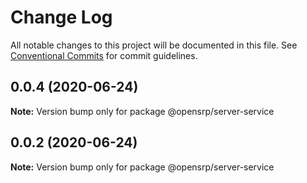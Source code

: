 # Change Log

All notable changes to this project will be documented in this file.
See [Conventional Commits](https://conventionalcommits.org) for commit guidelines.

## 0.0.4 (2020-06-24)

**Note:** Version bump only for package @opensrp/server-service

## 0.0.2 (2020-06-24)

**Note:** Version bump only for package @opensrp/server-service
